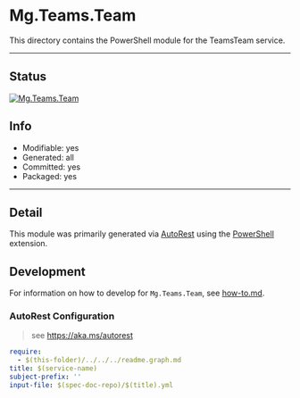 <!-- region Generated -->
# Mg.Teams.Team
This directory contains the PowerShell module for the TeamsTeam service.

---
## Status
[![Mg.Teams.Team](https://img.shields.io/powershellgallery/v/Mg.Teams.Team.svg?style=flat-square&label=Mg.Teams.Team "Mg.Teams.Team")](https://www.powershellgallery.com/packages/Mg.Teams.Team/)

## Info
- Modifiable: yes
- Generated: all
- Committed: yes
- Packaged: yes

---
## Detail
This module was primarily generated via [AutoRest](https://github.com/Azure/autorest) using the [PowerShell](https://github.com/Azure/autorest.powershell) extension.

## Development
For information on how to develop for `Mg.Teams.Team`, see [how-to.md](how-to.md).
<!-- endregion -->

### AutoRest Configuration

> see https://aka.ms/autorest

``` yaml
require:
  - $(this-folder)/../../../readme.graph.md
title: $(service-name)
subject-prefix: ''
input-file: $(spec-doc-repo)/$(title).yml
```
